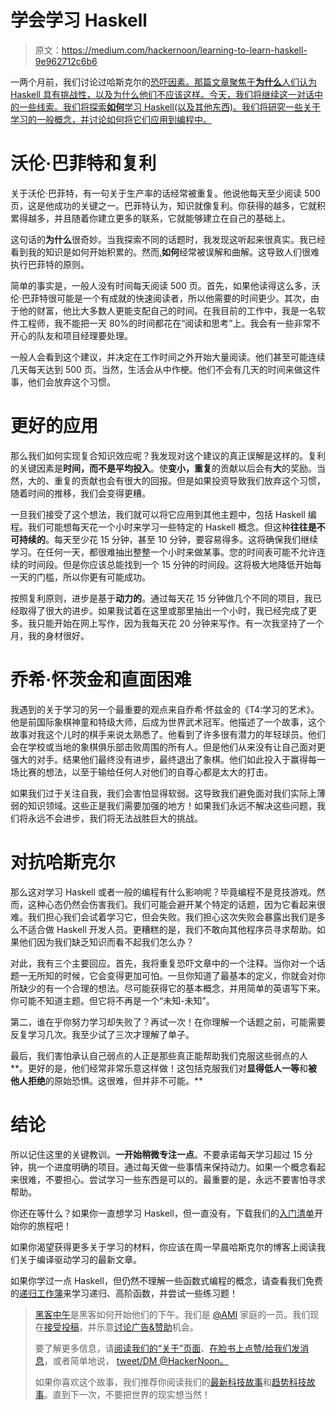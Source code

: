 # 学会学习 Haskell

> 原文：<https://medium.com/hackernoon/learning-to-learn-haskell-9e962712c6b6>

一两个月前，我们讨论过哈斯克尔的[恐吓因素。那篇文章聚焦于**为什么**人们认为 Haskell 具有挑战性，以及为什么他们不应该这样。今天，我们将继续这一对话中的一些线索。我们将探索**如何**学习 Haskell(以及其他东西)。我们将研究一些关于学习的一般概念，并讨论如何将它们应用到编程中。](https://mmhaskell.com/blog/2017/1/23/easing-haskells-intimidating-glare)

# 沃伦·巴菲特和复利

关于沃伦·巴菲特，有一句关于生产率的话经常被重复。他说他每天至少阅读 500 页，这是他成功的关键之一。巴菲特认为，知识就像复利。你获得的越多，它就积累得越多，并且随着你建立更多的联系，它就能够建立在自己的基础上。

这句话的**为什么**很奇妙。当我探索不同的话题时，我发现这听起来很真实。我已经看到我的知识是如何开始积累的。然而,**如何**经常被误解和曲解。这导致人们很难执行巴菲特的原则。

简单的事实是，一般人没有时间每天阅读 500 页。首先，如果他读得这么多，沃伦·巴菲特很可能是一个有成就的快速阅读者，所以他需要的时间更少。其次，由于他的财富，他比大多数人更能支配自己的时间。在我目前的工作中，我是一名软件工程师，我不能把一天 80%的时间都花在“阅读和思考”上。我会有一些非常不开心的队友和项目经理要处理。

一般人会看到这个建议，并决定在工作时间之外开始大量阅读。他们甚至可能连续几天每天达到 500 页。当然，生活会从中作梗。他们不会有几天的时间来做这件事，他们会放弃这个习惯。

# 更好的应用

那么我们如何实现复合知识效应呢？我发现对这个建议的真正误解是这样的。复利的关键因素是**时间，而不是平均投入**。使**变小，重复**的贡献以后会有**大**的奖励。当然，大的、重复的贡献也会有很大的回报。但是如果投资导致我们放弃这个习惯，随着时间的推移，我们会变得更糟。

一旦我们接受了这个想法，我们就可以将它应用到其他主题中，包括 Haskell 编程。我们可能想每天花一个小时来学习一些特定的 Haskell 概念。但这种**往往是不可持续的**。每天至少花 15 分钟，甚至 10 分钟，要容易得多。这将确保我们继续学习。在任何一天，都很难抽出整整一个小时来做某事。您的时间表可能不允许连续的时间段。但是你应该总能找到一个 15 分钟的时间段。这将极大地降低开始每一天的门槛，所以你更有可能成功。

按照复利原则，进步是基于**动力的**。通过每天花 15 分钟做几个不同的项目，我已经取得了很大的进步。如果我试着在这里或那里抽出一个小时，我已经完成了更多。我只能开始在网上写作，因为我每天花 20 分钟来写作。有一次我坚持了一个月，我的身材很好。

# 乔希·怀茨金和直面困难

我遇到的关于学习的另一个最重要的观点来自乔希·怀兹金的《T4:学习的艺术》。他是前国际象棋神童和特级大师，后成为世界武术冠军。他描述了一个故事，这个故事对我这个儿时的棋手来说太熟悉了。他看到了许多很有潜力的年轻球员。他们会在学校或当地的象棋俱乐部击败周围的所有人。但是他们从来没有让自己面对更强大的对手。结果他们最终没有进步，最终退出了象棋。他们如此投入于赢得每一场比赛的想法，以至于输给任何人对他们的自尊心都是太大的打击。

如果我们过于关注自我，我们会害怕显得软弱。这导致我们避免面对我们实际上薄弱的知识领域。这些正是我们需要加强的地方！如果我们永远不解决这些问题，我们将永远不会进步，我们将无法战胜巨大的挑战。

# 对抗哈斯克尔

那么这对学习 Haskell 或者一般的编程有什么影响呢？毕竟编程不是竞技游戏。然而，这种心态仍然会伤害我们。我们可能会避开某个特定的话题，因为它看起来很难。我们担心我们会试着学习它，但会失败。我们担心这次失败会暴露出我们是多么不适合做 Haskell 开发人员。更糟糕的是，我们不敢向其他程序员寻求帮助。如果他们因为我们缺乏知识而看不起我们怎么办？

对此，我有三个主要回应。首先，我将重复恐吓文章中的一个注释。当你对一个话题一无所知的时候，它会变得更加可怕。一旦你知道了最基本的定义，你就会对你所缺少的有一个合理的想法。尽可能获得它的基本概念，并用简单的英语写下来。你可能不知道主题。但它将不再是一个“未知-未知”。

第二，谁在乎你努力学习却失败了？再试一次！在你理解一个话题之前，可能需要反复学习几次。我至少试了三次才理解了单子。

最后，我们害怕承认自己弱点的人正是那些真正能帮助我们克服这些弱点的人**。更好的是，他们经常非常乐意这样做！这包括克服我们对**显得低人一等**和**被他人拒绝**的原始恐惧。这很难，但并非不可能。**

# 结论

所以记住这里的关键教训。**一开始稍微专注一点**。不要承诺每天学习超过 15 分钟，挑一个进度明确的项目。通过每天做一些事情来保持动力。如果一个概念看起来很难，不要担心。尝试学习一些东西是可以的。最重要的是，永远不要害怕寻求帮助。

你还在等什么？如果你一直想学习 Haskell，但一直没有，下载我们的[入门清单](https://www.mmhaskell.com/checklist)开始你的旅程吧！

如果你渴望获得更多关于学习的材料，你应该在周一早晨哈斯克尔的博客上阅读我们关于编译驱动学习的最新文章。

如果你学过一点 Haskell，但仍然不理解一些函数式编程的概念，请查看我们免费的[递归工作簿](https://www.mmhaskell.com/workbook)来学习递归、高阶函数，并尝试一些练习题！

> [黑客中午](http://bit.ly/Hackernoon)是黑客如何开始他们的下午。我们是 [@AMI](http://bit.ly/atAMIatAMI) 家庭的一员。我们现在[接受投稿](http://bit.ly/hackernoonsubmission)，并乐意[讨论广告&赞助](mailto:partners@amipublications.com)机会。
> 
> 要了解更多信息，请[阅读我们的“关于”页面](https://goo.gl/4ofytp)、[在脸书上点赞/给我们发消息](http://bit.ly/HackernoonFB)，或者简单地说， [tweet/DM @HackerNoon。](https://goo.gl/k7XYbx)
> 
> 如果你喜欢这个故事，我们推荐你阅读我们的[最新科技故事](http://bit.ly/hackernoonlatestt)和[趋势科技故事](https://hackernoon.com/trending)。直到下一次，不要把世界的现实想当然！